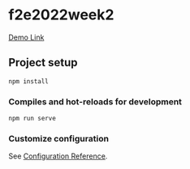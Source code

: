 # f2e2022week2

[Demo Link](https://lingxuan0618.github.io/f2e2022week2/#/)

## Project setup
```
npm install
```

### Compiles and hot-reloads for development
```
npm run serve
```

### Customize configuration
See [Configuration Reference](https://cli.vuejs.org/config/).
